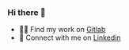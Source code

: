 ### Hi there 👋

- 👨‍💻 Find my work on [Gitlab](https://gitlab.com/matthewjk)
- 💼 Connect with me on [Linkedin](https://www.linkedin.com/in/matouskundrik/)

<!--
**MatousKundrik/MatousKundrik** is a ✨ _special_ ✨ repository because its `README.md` (this file) appears on your GitHub profile.

Here are some ideas to get you started:

- 🔭 I’m currently working on ...
- 🌱 I’m currently learning ...
- 👯 I’m looking to collaborate on ...
- 🤔 I’m looking for help with ...
- 💬 Ask me about ...
- 📫 How to reach me: ...
- 😄 Pronouns: ...
- ⚡ Fun fact: ...
-->
